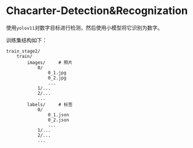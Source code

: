 # Chacarter-Detection&Recognization
使用`yolov11`对数字目标进行检测，然后使用小模型将它识别为数字。

训练集结构如下：
```dir
train_stage2/
    train/
        images/     # 照片
            0/
                0_1.jpg
                0_2.jpg
                ...
            1/...
            2/...
            ...
        labels/     # 标签
            0/
                0_1.json
                0_2.json
                ...
            1/...
            2/...
            ...
```